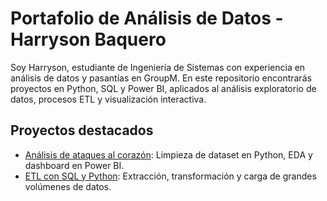 # Portafolio de Análisis de Datos - Harryson Baquero

Soy Harryson, estudiante de Ingeniería de Sistemas con experiencia en análisis de datos y pasantías en GroupM. 
En este repositorio encontrarás proyectos en Python, SQL y Power BI, aplicados al análisis exploratorio de datos, procesos ETL y visualización interactiva.

## Proyectos destacados
- [Análisis de ataques al corazón](./heart-attack-analysis): Limpieza de dataset en Python, EDA y dashboard en Power BI.
- [ETL con SQL y Python](./etl-sql-project): Extracción, transformación y carga de grandes volúmenes de datos.
